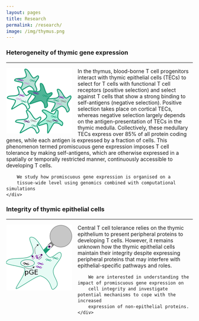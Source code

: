 ```yaml
---
layout: pages
title: Research
permalink: /research/
image: /img/thymus.png
---
```


### Heterogeneity of thymic gene expression
---
<div class="row">
    <div class="col-lg-3" >
        <img class="img-responsive" style="float: left; padding-right:15px;" src="/img/heterogeneity.png">
    </div>
    <div class="col-lg-6">
        In the thymus, blood-borne T cell progenitors interact with thymic epithelial cells (TECs)
        to select for T cells with functional T cell receptors (positive selection) and select
        against T cells that show a strong binding to self-antigens (negative selection).
        Positive selection takes place on cortical TECs, whereas negative selection largely
        depends on the antigen-presentation of TECs in the thymic medulla. Collectively, these
        medullary TECs express over 85% of all protein coding genes, while each antigen
        is expressed by a fraction of cells. This phenomenon termed promiscuous gene expression
        imposes T cell tolerance by making self-antigens, which are otherwise expressed in
        a spatially or temporally restricted manner, continuously accessible to developing T cells.

        We study how promiscuous gene expression is organised on a
        tissue-wide level using genomics combined with computational simulations 
    </div>
</div>


### Integrity of thymic epithelial cells
---
<div class="row">
    <div class="col-lg-3">
        <img class="img-responsive" style="float: left; padding-right:15px;" src="/img/antigen.png">
    </div>
    <div class="col-lg-6">
        Central T cell tolerance relies on the thymic epithelium to present peripheral
        proteins to developing T cells. However, it remains unknown how the thymic
        epithelial cells maintain their integrity despite expressing peripheral
        proteins that may interfere with epithelial-specific pathways and roles.

        We are interested in understanding the impact of promiscuous gene expression on
        cell integrity and investigate potential mechanisms to cope with the increased
        expression of non-epithelial proteins.
    </div>
</div>





